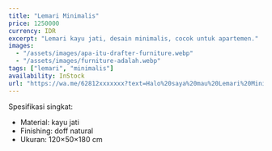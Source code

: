 ```yaml
---
title: "Lemari Minimalis"
price: 1250000
currency: IDR
excerpt: "Lemari kayu jati, desain minimalis, cocok untuk apartemen."
images:
  - "/assets/images/apa-itu-drafter-furniture.webp"
  - "/assets/images/furniture-adalah.webp"
tags: ["lemari", "minimalis"]
availability: InStock
url: "https://wa.me/62812xxxxxxx?text=Halo%20saya%20mau%20Lemari%20Minimalis"
---
```


Spesifikasi singkat:

- Material: kayu jati  
- Finishing: doff natural  
- Ukuran: 120×50×180 cm

